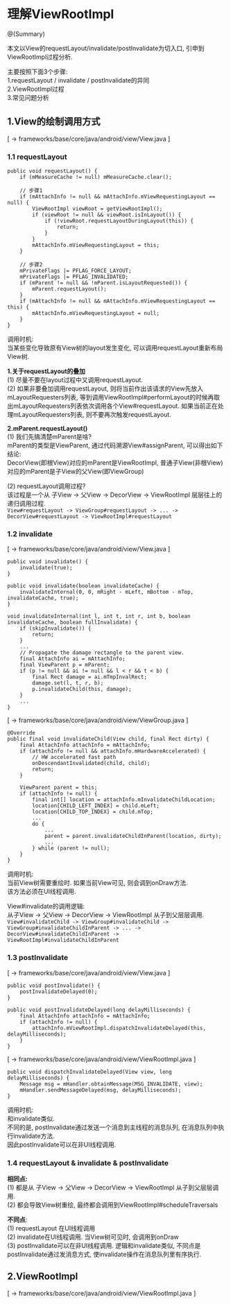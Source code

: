 # 理解ViewRootImpl

@(Summary)

本文以View的requestLayout/invalidate/postInvalidate为切入口, 引申到ViewRootImpl过程分析.

主要按照下面3个步骤:  
1.requestLayout / invalidate / postInvalidate的异同  
2.ViewRootImpl过程  
3.常见问题分析  

## 1.View的绘制调用方式  
[ -> frameworks/base/core/java/android/view/View.java ]

### 1.1 requestLayout

    public void requestLayout() {
        if (mMeasureCache != null) mMeasureCache.clear();

		// 步骤1
        if (mAttachInfo != null && mAttachInfo.mViewRequestingLayout == null) {
            ViewRootImpl viewRoot = getViewRootImpl();
            if (viewRoot != null && viewRoot.isInLayout()) {
                if (!viewRoot.requestLayoutDuringLayout(this)) {
                    return;
                }
            }
            mAttachInfo.mViewRequestingLayout = this;
        }

		// 步骤2
        mPrivateFlags |= PFLAG_FORCE_LAYOUT;
        mPrivateFlags |= PFLAG_INVALIDATED;
        if (mParent != null && !mParent.isLayoutRequested()) {
            mParent.requestLayout();
        }
        if (mAttachInfo != null && mAttachInfo.mViewRequestingLayout == this) {
            mAttachInfo.mViewRequestingLayout = null;
        }
    }

调用时机:  
当某些变化导致原有View树的layout发生变化, 可以调用requestLayout重新布局View树.  

**1.关于requestLayout的叠加**  
(1) 尽量不要在layout过程中又调用requestLayout.  
(2) 如果非要叠加调用requestLayout, 则将当前作出该请求的View先放入mLayoutRequesters列表, 等到调用ViewRootImpl#performLayout的时候再取出mLayoutRequesters列表依次调用各个View#requestLayout. 如果当前正在处理mLayoutRequesters列表, 则不要再次触发requestLayout.  

**2.mParent.requestLayout()**  
(1) 我们先搞清楚mParent是啥?   
mParent的类型是ViewParent, 通过代码溯源View#assignParent, 可以得出如下结论:  
DecorView(即根View)对应的mParent是ViewRootImpl, 普通子View(非根View)对应的mParent是子View的父View(即ViewGroup)  

(2) requestLayout调用过程?    
该过程是一个从 子View -> 父View -> DecorView -> ViewRootImpl 层层往上的递归调用过程.  
`View#requestLayout -> ViewGroup#requestLayout -> ... -> DecorView#requestLayout -> ViewRootImpl#requestLayout`  

### 1.2 invalidate

[ -> frameworks/base/core/java/android/view/View.java ]

    public void invalidate() {
        invalidate(true);
    }

    public void invalidate(boolean invalidateCache) {
        invalidateInternal(0, 0, mRight - mLeft, mBottom - mTop, invalidateCache, true);
    }

    void invalidateInternal(int l, int t, int r, int b, boolean invalidateCache, boolean fullInvalidate) {
        if (skipInvalidate()) {
            return;
        }
        ...
        // Propagate the damage rectangle to the parent view.
        final AttachInfo ai = mAttachInfo;
        final ViewParent p = mParent;
        if (p != null && ai != null && l < r && t < b) {
            final Rect damage = ai.mTmpInvalRect;
            damage.set(l, t, r, b);
            p.invalidateChild(this, damage);
        }
        ...
    }

[ -> frameworks/base/core/java/android/view/ViewGroup.java ]

    @Override
    public final void invalidateChild(View child, final Rect dirty) {
        final AttachInfo attachInfo = mAttachInfo;
        if (attachInfo != null && attachInfo.mHardwareAccelerated) {
            // HW accelerated fast path
            onDescendantInvalidated(child, child);
            return;
        }

        ViewParent parent = this;
        if (attachInfo != null) {
            final int[] location = attachInfo.mInvalidateChildLocation;
            location[CHILD_LEFT_INDEX] = child.mLeft;
            location[CHILD_TOP_INDEX] = child.mTop;
			...
            do {
                ...
                parent = parent.invalidateChildInParent(location, dirty);
                ...
            } while (parent != null);
        }
    }

调用时机:  
当前View树需要重绘时. 如果当前View可见, 则会调到onDraw方法.  
该方法必须在UI线程调用.  

View#invalidate的调用逻辑:  
从子View -> 父View -> DecorView -> ViewRootImpl 从子到父层层调用.  
`View#invalidateChild -> ViewGroup#invalidateChild -> ViewGroup#invalidateChildInParent -> ... -> DecorView#invalidateChildInParent -> ViewRootImpl#invalidateChildInParent`

### 1.3 postInvalidate  
[ -> frameworks/base/core/java/android/view/View.java ]

    public void postInvalidate() {
        postInvalidateDelayed(0);
    }

    public void postInvalidateDelayed(long delayMilliseconds) {
        final AttachInfo attachInfo = mAttachInfo;
        if (attachInfo != null) {
            attachInfo.mViewRootImpl.dispatchInvalidateDelayed(this, delayMilliseconds);
        }
    }

[ -> frameworks/base/core/java/android/view/ViewRootImpl.java ]

    public void dispatchInvalidateDelayed(View view, long delayMilliseconds) {
        Message msg = mHandler.obtainMessage(MSG_INVALIDATE, view);
        mHandler.sendMessageDelayed(msg, delayMilliseconds);
    }

调用时机:  
和invalidate类似.   
不同的是, postInvalidate通过发送一个消息到主线程的消息队列, 在消息队列中执行invalidate方法.  
因此postInvalidate可以在非UI线程调用.  

### 1.4 requestLayout & invalidate & postInvalidate

**相同点:**  
(1) 都是从 子View -> 父View -> DecorView -> ViewRootImpl 从子到父层层调用.  
(2) 都会导致View树重绘, 最终都会调用到ViewRootImpl#scheduleTraversals  

**不同点**:  
(1) requestLayout 在UI线程调用  
(2) invalidate在UI线程调用. 当View树可见时, 会调用到onDraw  
(3) postInvalidate可以在非UI线程调用. 逻辑和invalidate类似, 不同点是postInvalidate通过发消息方式, 使invalidate操作在消息队列里有序执行.  

## 2.ViewRootImpl  
[ -> frameworks/base/core/java/android/view/ViewRootImpl.java ]





